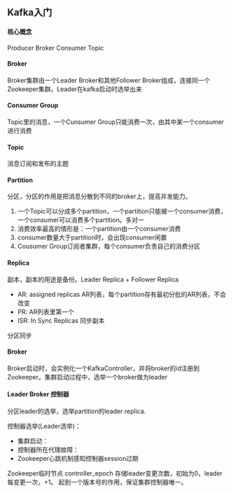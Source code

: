 ## Kafka入门

#### 核心概念
Producer Broker Consumer Topic

#### Broker
Broker集群由一个Leader Broker和其他Follower Broker组成，连接同一个Zookeeper集群。Leader在kafka启动时选举出来

#### Consumer Group
Topic里的消息，一个Cunsumer Group只能消费一次，由其中某一个consumer进行消费

#### Topic 
消息订阅和发布的主题

#### Partition
分区，分区的作用是把消息分散到不同的broker上，提高并发能力。
1. 一个Topic可以分成多个partition，一个partition只能被一个consumer消费，一个consumer可以消费多个partition。多对一
2. 消费效率最高的情形是：一个partition由一个consumer消费
3. consumer数量大于partition时，会出现consumer闲置
4. Cousumer Group订阅者集群，每个consumer负责自己的消费分区

#### Replica
副本，副本的用途是备份。Leader Replica + Follower Replica

- AR: assigned replicas AR列表，每个partition存有最初分批的AR列表，不会改变
- PR: AR列表里第一个
- ISR: In Sync Replicas 同步副本

分区同步

#### Broker 
Broker启动时，会实例化一个KafkaController，并将broker的id注册到Zookeeper。集群启动过程中，选举一个broker做为leader

#### Leader Broker 控制器
分区leader的选举，选举partition的leader replica.

控制器选举(Leader选举)：
- 集群启动：
- 控制器所在代理故障：
- Zookeeper心跳机制感知控制器session过期

Zookeeper临时节点  controller_epoch 存储leader变更次数，初始为0，leader每变更一次，+1。
起到一个版本号的作用，保证集群控制器唯一。